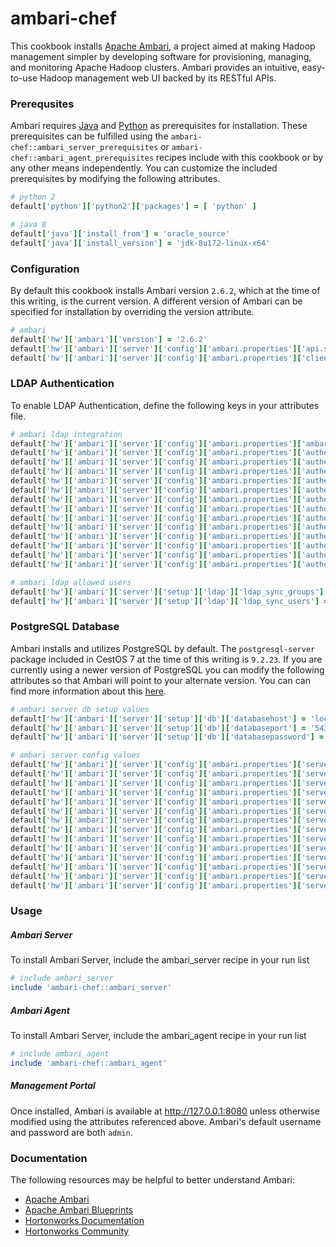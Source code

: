 # ambari-chef

This cookbook installs [Apache Ambari](https://ambari.apache.org/), a project aimed at making Hadoop management simpler by developing software for provisioning, managing, and monitoring Apache Hadoop clusters. Ambari provides an intuitive, easy-to-use Hadoop management web UI backed by its RESTful APIs.

### Prerequsites

Ambari requires [Java](http://www.oracle.com/technetwork/java/javase/downloads/index.html) and [Python](https://www.python.org/) as prerequisites for installation. These prerequisites can be fulfilled using the `ambari-chef::ambari_server_prerequisites` or `ambari-chef::ambari_agent_prerequisites` recipes include with this cookbook or by any other means independently. You can customize the included prerequisites by modifying the following attributes.

```ruby
# python 2
default['python']['python2']['packages'] = [ 'python' ]

# java 8
default['java']['install_from'] = 'oracle_source'
default['java']['install_version'] = 'jdk-8u172-linux-x64'
```

### Configuration

By default this cookbook installs Ambari version ```2.6.2```, which at the time of this writing, is the current version. A different version of Ambari can be specified for installation by overriding the version attribute.

```ruby
# ambari
default['hw']['ambari']['version'] = '2.6.2'
default['hw']['ambari']['server']['config']['ambari.properties']['api.ssl'] = 'false'
default['hw']['ambari']['server']['config']['ambari.properties']['client.api.port'] = '8080'
```

### LDAP Authentication

To enable LDAP Authentication, define the following keys in your attributes file.

```ruby
# ambari ldap integration
default['hw']['ambari']['server']['config']['ambari.properties']['ambari.ldap.isConfigured'] = 'false'
default['hw']['ambari']['server']['config']['ambari.properties']['authentication.ldap.baseDn'] = 'dc=prd,dc=domain,dc=local'
default['hw']['ambari']['server']['config']['ambari.properties']['authentication.ldap.managerDn'] = 'uid=manager,cn=users,cn=accounts,dc=prd,dc=domain,dc=local'
default['hw']['ambari']['server']['config']['ambari.properties']['authentication.ldap.primaryUrl'] = 'ldap-server-01.prd.domain.local:636'
default['hw']['ambari']['server']['config']['ambari.properties']['authentication.ldap.bindAnonymously'] = 'false'
default['hw']['ambari']['server']['config']['ambari.properties']['authentication.ldap.dnAttribute'] = 'dn'
default['hw']['ambari']['server']['config']['ambari.properties']['authentication.ldap.groupMembershipAttr'] = 'memberUid'
default['hw']['ambari']['server']['config']['ambari.properties']['authentication.ldap.groupNamingAttr'] = 'cn'
default['hw']['ambari']['server']['config']['ambari.properties']['authentication.ldap.groupObjectClass'] = 'posixgroup'
default['hw']['ambari']['server']['config']['ambari.properties']['authentication.ldap.managerPassword'] = '/etc/ambari-server/conf/ldap-password.dat'
default['hw']['ambari']['server']['config']['ambari.properties']['authentication.ldap.referral'] = 'follow'
default['hw']['ambari']['server']['config']['ambari.properties']['authentication.ldap.usernameAttribute'] = 'uid'
default['hw']['ambari']['server']['config']['ambari.properties']['authentication.ldap.userObjectClass'] = 'person'
default['hw']['ambari']['server']['config']['ambari.properties']['authentication.ldap.useSSL'] = 'true'

# ambari ldap allowed users
default['hw']['ambari']['server']['setup']['ldap']['ldap_sync_groups'] = ['prd_user_group']
default['hw']['ambari']['server']['setup']['ldap']['ldap_sync_users'] = ['prd_user']
```

### PostgreSQL Database

Ambari installs and utilizes PostgreSQL by default. The `postgresql-server` package included in CestOS 7 at the time of this writing is `9.2.23`. If you are currently using a newer version of PostgreSQL you can modify the following attributes so that Ambari will point to your alternate version. You can can find more information about this [here](https://docs.hortonworks.com/HDPDocuments/Ambari-2.6.2.2/bk_ambari-administration/content/using_ambari_with_postgresql.html).

```ruby
# ambari server db setup values
default['hw']['ambari']['server']['setup']['db']['databasehost'] = 'localhost'
default['hw']['ambari']['server']['setup']['db']['databaseport'] = '5432'
default['hw']['ambari']['server']['setup']['db']['databasepassword'] = 'bigdata'

# ambari server config values
default['hw']['ambari']['server']['config']['ambari.properties']['server.jdbc.connection-pool'] = 'internal'
default['hw']['ambari']['server']['config']['ambari.properties']['server.jdbc.database_name'] = 'ambari'
default['hw']['ambari']['server']['config']['ambari.properties']['server.jdbc.database'] = 'postgres'
default['hw']['ambari']['server']['config']['ambari.properties']['server.jdbc.driver'] = 'org.postgresql.Driver'
default['hw']['ambari']['server']['config']['ambari.properties']['server.jdbc.hostname'] = 'localhost'
default['hw']['ambari']['server']['config']['ambari.properties']['server.jdbc.port'] = 5432
default['hw']['ambari']['server']['config']['ambari.properties']['server.jdbc.postgres.schema'] = 'ambari'
default['hw']['ambari']['server']['config']['ambari.properties']['server.jdbc.rca.driver'] = 'org.postgresql.Driver'
default['hw']['ambari']['server']['config']['ambari.properties']['server.jdbc.rca.url'] = 'jdbc:postgresql://localhost:5432/ambari'
default['hw']['ambari']['server']['config']['ambari.properties']['server.jdbc.rca.user.name'] = 'ambari'
default['hw']['ambari']['server']['config']['ambari.properties']['server.jdbc.rca.user.passwd'] = '/etc/ambari-server/conf/password.dat'
default['hw']['ambari']['server']['config']['ambari.properties']['server.jdbc.url'] = 'jdbc:postgresql://localhost:5432/ambari'
default['hw']['ambari']['server']['config']['ambari.properties']['server.jdbc.user.name'] = 'ambari'
default['hw']['ambari']['server']['config']['ambari.properties']['server.jdbc.user.passwd'] = '/etc/ambari-server/conf/password.dat'
```

### Usage

##### Ambari Server

To install Ambari Server, include the ambari_server recipe in your run list

```ruby
# include ambari_server
include 'ambari-chef::ambari_server'
```

##### Ambari Agent

To install Ambari Server, include the ambari_agent recipe in your run list

```ruby
# include ambari_agent
include 'ambari-chef::ambari_agent'
```

##### Management Portal

Once installed, Ambari is available at http://127.0.0.1:8080 unless otherwise modified using the attributes referenced above. Ambari's default username and password are both `admin`.

### Documentation

The following resources may be helpful to better understand Ambari:

- [Apache Ambari](https://ambari.apache.org/)
- [Apache Ambari Blueprints](https://cwiki.apache.org/confluence/display/AMBARI/Blueprints)
- [Hortonworks Documentation](https://docs.hortonworks.com/index.html)
- [Hortonworks Community](https://community.hortonworks.com/answers/index.html)
